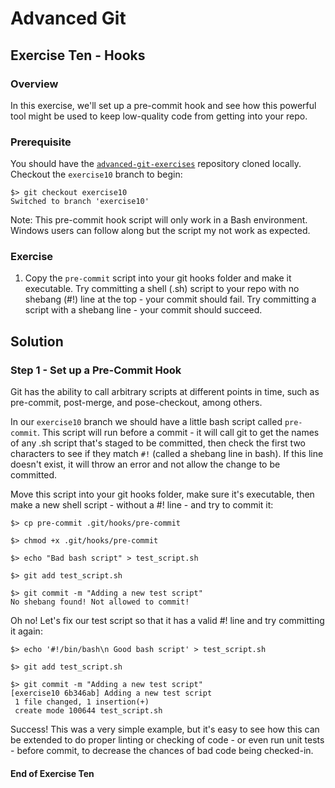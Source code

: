 # Advanced Git
## Exercise Ten - Hooks

### Overview
In this exercise, we'll set up a pre-commit hook and see how this powerful tool might be used to keep low-quality code from getting into your repo.

### Prerequisite
You should have the [`advanced-git-exercises`](https://github.com/nnja/advanced-git-exercises)  repository cloned locally. Checkout the `exercise10` branch to begin:

```
$> git checkout exercise10
Switched to branch 'exercise10'
```

Note: This pre-commit hook script will only work in a Bash environment. Windows users can follow along but the script my not work as expected.

### Exercise
1. Copy the `pre-commit` script into your git hooks folder and make it executable. Try committing a shell (.sh) script to your repo with no shebang (#!) line at the top - your commit should fail. Try committing a script with a shebang line - your commit should succeed.

## Solution

### Step 1 - Set up a Pre-Commit Hook
Git has the ability to call arbitrary scripts at different points in time, such as pre-commit, post-merge, and pose-checkout, among others.

In our `exercise10` branch we should have a little bash script called `pre-commit`. This script will run before a commit - it will call git to get the names of any .sh script that's staged to be committed, then check the first two characters to see if they match `#!` (called a shebang line in bash). If this line doesn't exist, it will throw an error and not allow the change to be committed.

Move this script into your git hooks folder, make sure it's executable, then make a new shell script - without a #! line - and try to commit it:

```
$> cp pre-commit .git/hooks/pre-commit

$> chmod +x .git/hooks/pre-commit

$> echo "Bad bash script" > test_script.sh

$> git add test_script.sh

$> git commit -m "Adding a new test script"
No shebang found! Not allowed to commit!
```

Oh no! Let's fix our test script so that it has a valid #! line and try committing it again:

```
$> echo '#!/bin/bash\n Good bash script' > test_script.sh

$> git add test_script.sh

$> git commit -m "Adding a new test script"
[exercise10 6b346ab] Adding a new test script
 1 file changed, 1 insertion(+)
 create mode 100644 test_script.sh

```
Success! This was a very simple example, but it's easy to see how this can be extended to do proper linting or checking of code - or even run unit tests - before commit, to decrease the chances of bad code being checked-in.

#### End of Exercise Ten 